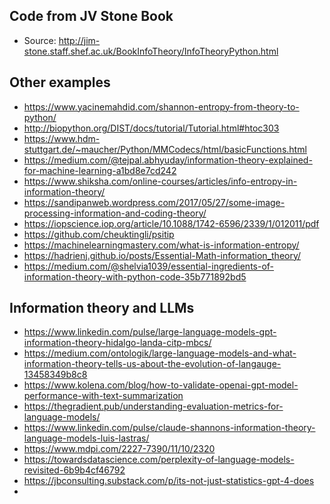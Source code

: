 ## Code from JV Stone Book

* Source: http://jim-stone.staff.shef.ac.uk/BookInfoTheory/InfoTheoryPython.html

## Other examples

* https://www.yacinemahdid.com/shannon-entropy-from-theory-to-python/
* http://biopython.org/DIST/docs/tutorial/Tutorial.html#htoc303
* https://www.hdm-stuttgart.de/~maucher/Python/MMCodecs/html/basicFunctions.html
* https://medium.com/@tejpal.abhyuday/information-theory-explained-for-machine-learning-a1bd8e7cd242
* https://www.shiksha.com/online-courses/articles/info-entropy-in-information-theory/
* https://sandipanweb.wordpress.com/2017/05/27/some-image-processing-information-and-coding-theory/
* https://iopscience.iop.org/article/10.1088/1742-6596/2339/1/012011/pdf
* https://github.com/cheuktingli/psitip
* https://machinelearningmastery.com/what-is-information-entropy/
* https://hadrienj.github.io/posts/Essential-Math-information_theory/
* https://medium.com/@shelvia1039/essential-ingredients-of-information-theory-with-python-code-35b771892bd5

## Information theory and LLMs
  
* https://www.linkedin.com/pulse/large-language-models-gpt-information-theory-hidalgo-landa-citp-mbcs/
* https://medium.com/ontologik/large-language-models-and-what-information-theory-tells-us-about-the-evolution-of-langauge-13458349b8c8
* https://www.kolena.com/blog/how-to-validate-openai-gpt-model-performance-with-text-summarization
* https://thegradient.pub/understanding-evaluation-metrics-for-language-models/
* https://www.linkedin.com/pulse/claude-shannons-information-theory-language-models-luis-lastras/
* https://www.mdpi.com/2227-7390/11/10/2320
* https://towardsdatascience.com/perplexity-of-language-models-revisited-6b9b4cf46792
* https://jbconsulting.substack.com/p/its-not-just-statistics-gpt-4-does
* 
